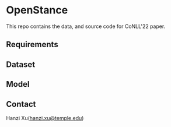 # OpenStance

This repo contains the data, and source code for CoNLL'22 paper.

## Requirements



## Dataset


## Model


## Contact
Hanzi Xu(hanzi.xu@temple.edu)




